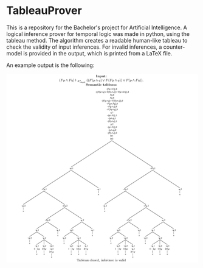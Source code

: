 # TableauProver
This is a repository for the Bachelor's project for Artificial Intelligence.
A logical inference prover for temporal logic was made in python, using the tableau method. 
The algorithm creates a readable human-like tableau to check the validity of input inferences. 
For invalid inferences, a counter-model is provided in the output, which is printed from a LaTeX file.

An example output is the following:

![Image](https://github.com/boscy/TableauProver/blob/master/Example_tableau.png?raw=true)
